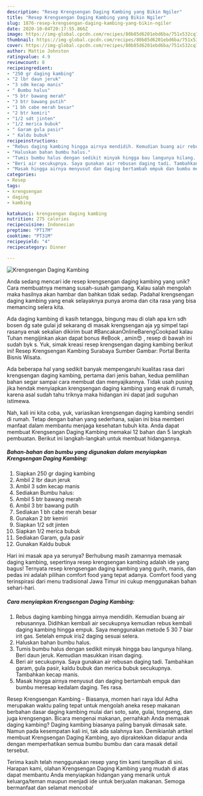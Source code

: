 ```yaml
---
description: "Resep Krengsengan Daging Kambing yang Bikin Ngiler"
title: "Resep Krengsengan Daging Kambing yang Bikin Ngiler"
slug: 1876-resep-krengsengan-daging-kambing-yang-bikin-ngiler
date: 2020-10-04T20:17:55.866Z
image: https://img-global.cpcdn.com/recipes/80b85d6201ebd6ba/751x532cq70/krengsengan-daging-kambing-foto-resep-utama.jpg
thumbnail: https://img-global.cpcdn.com/recipes/80b85d6201ebd6ba/751x532cq70/krengsengan-daging-kambing-foto-resep-utama.jpg
cover: https://img-global.cpcdn.com/recipes/80b85d6201ebd6ba/751x532cq70/krengsengan-daging-kambing-foto-resep-utama.jpg
author: Mattie Johnston
ratingvalue: 4.9
reviewcount: 8
recipeingredient:
- "250 gr daging kambing"
- "2 lbr daun jeruk"
- "3 sdm kecap manis"
- " Bumbu halus"
- "5 btr bawang merah"
- "3 btr bawang putih"
- "1 bh cabe merah besar"
- "2 btr kemiri"
- "1/2 sdt jinten"
- "1/2 merica bubuk"
- " Garam gula pasir"
- " Kaldu bubuk"
recipeinstructions:
- "Rebus daging kambing hingga airnya mendidih. Kemudian buang air rebusannya. Didihkan kembali air secukupnya kemudian rebus kembali daging kambing hingga empuk. Saya menggunakan metode 5 30 7 biar irit gas. Setelah empuk iris2 daging sesuai selera."
- "Haluskan bahan bumbu halus."
- "Tumis bumbu halus dengan sedikit minyak hingga bau langunya hilang. Beri daun jeruk. Kemudian masukkan irisan daging."
- "Beri air secukupnya. Saya gunakan air rebusan daging tadi. Tambahkan garam, gula pasir, kaldu bubuk dan merica bubuk secukupnya. Tambahkan kecap manis."
- "Masak hingga airnya menyusut dan daging bertambah empuk dan bumbu meresap kedalam daging. Tes rasa."
categories:
- Resep
tags:
- krengsengan
- daging
- kambing

katakunci: krengsengan daging kambing 
nutrition: 275 calories
recipecuisine: Indonesian
preptime: "PT17M"
cooktime: "PT31M"
recipeyield: "4"
recipecategory: Dinner

---
```



![Krengsengan Daging Kambing](https://img-global.cpcdn.com/recipes/80b85d6201ebd6ba/751x532cq70/krengsengan-daging-kambing-foto-resep-utama.jpg)

Anda sedang mencari ide resep krengsengan daging kambing yang unik? Cara membuatnya memang susah-susah gampang. Kalau salah mengolah maka hasilnya akan hambar dan bahkan tidak sedap. Padahal krengsengan daging kambing yang enak selayaknya punya aroma dan cita rasa yang bisa memancing selera kita.

Ada daging kambing di kasih tetangga, bingung mau di olah apa krn sdh bosen dg sate gulai jd sekarang di masak krengsengan aja yg simpel tapi rasanya enak sekalian dikirim buat #BancakanOnlineBarengCookpad kalau Tuhan mengijinkan akan dapat bonus #eBook , amin😍 , resep di bawah ini sudah byk s. Yuk, simak kreasi resep krengsengan daging kambing berikut ini! Resep Krengsengan Kambing Surabaya Sumber Gambar: Portal Berita Bisnis Wisata.

Ada beberapa hal yang sedikit banyak mempengaruhi kualitas rasa dari krengsengan daging kambing, pertama dari jenis bahan, kedua pemilihan bahan segar sampai cara membuat dan menyajikannya. Tidak usah pusing jika hendak menyiapkan krengsengan daging kambing yang enak di rumah, karena asal sudah tahu triknya maka hidangan ini dapat jadi suguhan istimewa.


Nah, kali ini kita coba, yuk, variasikan krengsengan daging kambing sendiri di rumah. Tetap dengan bahan yang sederhana, sajian ini bisa memberi manfaat dalam membantu menjaga kesehatan tubuh kita. Anda dapat membuat Krengsengan Daging Kambing memakai 12 bahan dan 5 langkah pembuatan. Berikut ini langkah-langkah untuk membuat hidangannya.

<!--inarticleads1-->

##### Bahan-bahan dan bumbu yang digunakan dalam menyiapkan Krengsengan Daging Kambing:

1. Siapkan 250 gr daging kambing
1. Ambil 2 lbr daun jeruk
1. Ambil 3 sdm kecap manis
1. Sediakan  Bumbu halus:
1. Ambil 5 btr bawang merah
1. Ambil 3 btr bawang putih
1. Sediakan 1 bh cabe merah besar
1. Gunakan 2 btr kemiri
1. Siapkan 1/2 sdt jinten
1. Siapkan 1/2 merica bubuk
1. Sediakan  Garam, gula pasir
1. Gunakan  Kaldu bubuk


Hari ini masak apa ya serunya? Berhubung masih zamannya memasak daging kambing, sepertinya resep krengsengan kambing adalah ide yang bagus! Ternyata resep krengsengan daging kambing yang gurih, manis, dan pedas ini adalah pilihan comfort food yang tepat adanya. Comfort food yang terinspirasi dari menu tradisional Jawa Timur ini cukup menggunakan bahan sehari-hari. 

<!--inarticleads2-->

##### Cara menyiapkan Krengsengan Daging Kambing:

1. Rebus daging kambing hingga airnya mendidih. Kemudian buang air rebusannya. Didihkan kembali air secukupnya kemudian rebus kembali daging kambing hingga empuk. Saya menggunakan metode 5 30 7 biar irit gas. Setelah empuk iris2 daging sesuai selera.
1. Haluskan bahan bumbu halus.
1. Tumis bumbu halus dengan sedikit minyak hingga bau langunya hilang. Beri daun jeruk. Kemudian masukkan irisan daging.
1. Beri air secukupnya. Saya gunakan air rebusan daging tadi. Tambahkan garam, gula pasir, kaldu bubuk dan merica bubuk secukupnya. Tambahkan kecap manis.
1. Masak hingga airnya menyusut dan daging bertambah empuk dan bumbu meresap kedalam daging. Tes rasa.


Resep Krengsengan Kambing - Biasanya, momen hari raya Idul Adha merupakan waktu paling tepat untuk mengolah aneka resep makanan berbahan dasar daging kambing mulai dari soto, sate, gulai, tongseng, dan juga krengsengan. Bicara mengenai makanan, pernahkah Anda memasak daging kambing? Daging kambing biasanya paling banyak dimasak sate. Namun pada kesempatan kali ini, tak ada salahnya kan. Demikianlah artikel membuat Krengsengan Daging Kambing, ayo dipraktekkan didapur anda dengan memperhatikan semua bumbu bumbu dan cara masak detail tersebut. 

Terima kasih telah menggunakan resep yang tim kami tampilkan di sini. Harapan kami, olahan Krengsengan Daging Kambing yang mudah di atas dapat membantu Anda menyiapkan hidangan yang menarik untuk keluarga/teman maupun menjadi ide untuk berjualan makanan. Semoga bermanfaat dan selamat mencoba!

